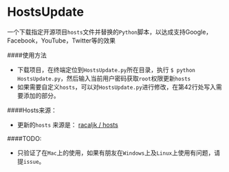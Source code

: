 # HostsUpdate
一个下载指定开源项目`hosts`文件并替换的`Python`脚本，以达成支持Google，Facebook，YouTube，Twitter等的效果

####使用方法
+ 下载项目，在终端定位到`HostsUpdate.py`所在目录，执行 `$ python HostsUpdate.py`，然后输入当前用户密码获取`root`权限更新`hosts`
+ 如果需要自定义`hosts`，可以对`HostsUpdate.py`进行修改，在第42行处写入需要添加的部分。

####Hosts来源：
+ 更新的`hosts` 来源是： [racaljk / hosts](https://github.com/racaljk/hosts)

####TODO:
+ 只验证了在`Mac`上的使用，如果有朋友在`Windows`上及`Linux`上使用有问题，请提`issue`。